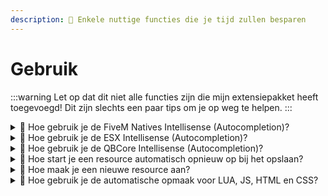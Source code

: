 ```yaml
---
description: 🎉 Enkele nuttige functies die je tijd zullen besparen
---
```


# Gebruik

:::warning
Let op dat dit niet alle functies zijn die mijn extensiepakket heeft toegevoegd! Dit zijn slechts een paar tips om je op weg te helpen.
:::

<details>
  <summary>
    <span>💭 Hoe gebruik je de FiveM Natives Intellisense (Autocompletion)?</span>
  </summary>
   1. Druk op STRG + SPATIE of begin met typen om de autocompletion te openen
   2. Zoek naar een native
   <img src="/img/vscode-fivem-pack/usage_1.gif" alt="FiveM Pack Gebruik" />
   3. 🎉 Je kunt nu de FiveM Natives sneller gebruiken!
</details>

<details>
  <summary>
    <span>💭 Hoe gebruik je de ESX Intellisense (Autocompletion)?</span>
  </summary>
   1. Druk op STRG + SPATIE of begin met typen om de autocompletion te openen
   2. Zoek naar xPlayer of ESX
   <img src="/img/vscode-fivem-pack/usage_2.gif" alt="FiveM Pack Gebruik" />
   3. 🎉 Je kunt nu de ESX-methoden sneller gebruiken!
</details>

<details>
  <summary>
    <span>💭 Hoe gebruik je de QBCore Intellisense (Autocompletion)?</span>
  </summary>
   1. Druk op STRG + SPATIE of begin met typen om de autocompletion te openen
   2. Zoek naar Player of QBCore
   <img src="/img/vscode-fivem-pack/usage_3.gif" alt="FiveM Pack Gebruik" />
   3. 🎉 Je kunt nu de QBCore-methoden sneller gebruiken!
</details>

<details>
  <summary>
    <span>💭 Hoe start je een resource automatisch opnieuw op bij het opslaan?</span>
  </summary>
   1. Start je complete scriptmap in vscode (werkruimte)
   2. Klik op de knop `Verbinden` in de linkerbenedenhoek
   <img src="/img/vscode-fivem-pack/usage_4.png" alt="FiveM Pack Gebruik" />
   3. Daarna opent er een invoervenster. Voer daar het RCON-wachtwoord in dat je in je CFG hebt gedefinieerd
   <img src="/img/vscode-fivem-pack/usage_5.png" alt="FiveM Pack Gebruik" />
   4. 🎉 Nu wordt er voor elke opslaan een RCON-verzoek verzonden en wordt de resource (naam van de werkruimte) opnieuw opgestart zolang het wachtwoord correct is.
</details>

<details>
  <summary>
    <span>💭 Hoe maak je een nieuwe resource aan?</span>
  </summary>
   1. Klik met de rechtermuisknop in de bestandsbalk
   2. Selecteer `Genereer FiveM-resource`
   <img src="/img/vscode-fivem-pack/usage_6.png" alt="FiveM Pack Gebruik" />
   3. Volg de setup
   <img src="/img/vscode-fivem-pack/usage_7.gif" alt="FiveM Pack Gebruik" />
   4. 🎉 Je hebt een nieuw script aangemaakt!
   <img src="/img/vscode-fivem-pack/usage_8.png" alt="FiveM Pack Gebruik" />
   <br></br>
   <img src="/img/vscode-fivem-pack/usage_9.png" alt="FiveM Pack Gebruik" />
</details>

<details>
  <summary>
    <span>💭 Hoe gebruik je de automatische opmaak voor LUA, JS, HTML en CSS?</span>
  </summary>
   1. Maak een `.vscode`-map in je werkruimte
   2. Maak de `settings.json`, gebruik de huidige [instellingensjabloon](https://github.com/Tuncion/vscode-fivem-development-kit/blob/main/examples/settings.json) op GitHub
   3. Pas de instellingen aan
   4. 🎉 Als je nu een bestand opslaat, wordt de code automatisch opgemaakt
</details>